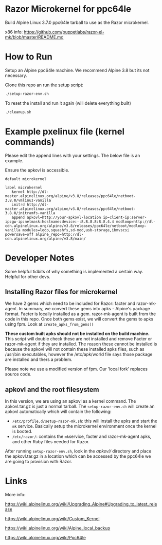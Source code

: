 # Razor Microkernel for ppc64le
Build Alpine Linux 3.7.0 ppc64le tarball to use as the Razor microkernel.

x86 info: https://github.com/puppetlabs/razor-el-mk/blob/master/README.md

# How to Run
Setup an Alpine ppc64le machine. We recommend Alpine 3.8 but its not necessary. 

Clone this repo an run the setup script:

```bash
./setup-razor-env.sh
```
To reset the install and run it again (will delete everything built)

```bash
./cleanup.sh
```

# Example pxelinux file (kernel commands)

Please edit the append lines with your settings. The below file is an example.

Ensure the apkovl is accessible. 

```
default microkernel

label microkernel
   kernel http://dl-master.alpinelinux.org/alpine/v3.8/releases/ppc64le/netboot-3.8.0/vmlinuz-vanilla
   initrd http://dl-master.alpinelinux.org/alpine/v3.8/releases/ppc64le/netboot-3.8.0/initramfs-vanilla
   append apkovl=http://your-apkovl-location ip=client-ip:server-ip:gw-ip:netmask:hostname:device:-:8.8.8.8:8.8.4.4 modloop=http://dl-cdn.alpinelinux.org/alpine/v3.8/releases/ppc64le/netboot/modloop-vanilla modules=loop,squashfs,sd-mod,usb-storage,ibmvscsi powersave=off alpine_repo=http://dl-cdn.alpinelinux.org/alpine/v3.8/main/
```

# Developer Notes
Some helpful tidbits of why something is implemented a certain way. Helpful for other devs.

## Installing Razor files for microkernel
We have 2 gems which need to be included for Razor: facter and razor-mk-agent. In summary, we convert these gems into apks - Alpine's package format. Facter is locally installed as a gem. razor-mk-agent is built from the code in this repo. Once both gems exist, we will convert the gems to apks using fpm. Look at ```create_apks_from_gems()``` 

**These custom built apks should not be installed on the build machine.** This script will double check these are not installed and remove Facter or razor-mk-agent if they are installed. The reason these cannot be installed is because the apkovl will not contain these installed apks files, such as /usr/bin executables, however the /etc/apk/world file says those package are installed and thers a problem.

Please note we use a modified version of fpm. Our 'local fork' replaces source code.


## apkovl and the root filesystem
In this version, we are using an apkovl as a kernel command. The apkovl.tar.gz is just a normal tarball. The ```setup-razor-env.sh``` will create an apkovl automatically which will contain the following:
* ```/etc/profile.d/setup-razor-mk.sh```: this will install the apks and start the ```mk``` service. Basically setup the microkernel environment once the kernel is booted.
* ```/etc/razor/```: contains the ```mk```service, facter and razor-mk-agent apks, and other Ruby files needed for Razor.

After running ```setup-razor-env.sh```, look in the *apkovl/* directory and place the apkovl.tar.gz in a location which can be accessed by the ppc64le we are going to provision with Razor.


# Links
More info:

https://wiki.alpinelinux.org/wiki/Upgrading_Alpine#Upgrading_to_latest_release

https://wiki.alpinelinux.org/wiki/Custom_Kernel

https://wiki.alpinelinux.org/wiki/Alpine_local_backup

https://wiki.alpinelinux.org/wiki/Ppc64le
